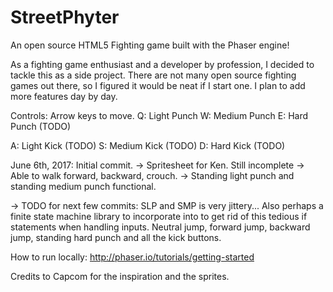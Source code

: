 # StreetPhyter
An open source HTML5 Fighting game built with the Phaser engine!

As a fighting game enthusiast and a developer by profession, I decided to tackle this as a side project. There are not many open source fighting games out there, so I figured it would be neat if I start one. I plan to add more features day by day.

Controls: 
Arrow keys to move.
Q: Light Punch
W: Medium Punch
E: Hard Punch (TODO)

A: Light Kick (TODO)
S: Medium Kick (TODO)
D: Hard Kick (TODO)


June 6th, 2017: Initial commit.
-> Spritesheet for Ken. Still incomplete
-> Able to walk forward, backward, crouch.
-> Standing light punch and standing medium punch functional.

-> TODO for next few commits: 
SLP and SMP is very jittery... 
Also perhaps a finite state machine library to incorporate into to get rid of this tedious if statements when handling inputs. 
Neutral jump, forward jump, backward jump, standing hard punch and all the kick buttons. 




How to run locally:
http://phaser.io/tutorials/getting-started




Credits to Capcom for the inspiration and the sprites.
